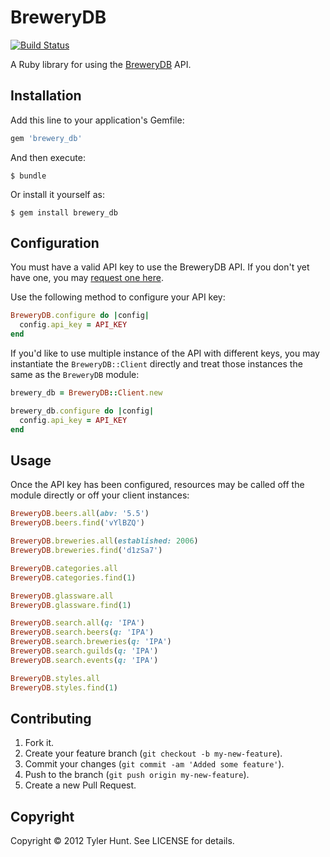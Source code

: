 # BreweryDB

[![Build Status][travis]][travis-web]

[travis]: https://secure.travis-ci.org/tylerhunt/brewery_db.png
[travis-web]: http://travis-ci.org/tylerhunt/brewery_db

A Ruby library for using the [BreweryDB][] API.

[brewerydb]: http://www.brewerydb.com/


## Installation

Add this line to your application's Gemfile:

``` ruby
gem 'brewery_db'
```

And then execute:

    $ bundle

Or install it yourself as:

    $ gem install brewery_db


## Configuration

You must have a valid API key to use the BreweryDB API. If you don't yet have
one, you may [request one here][api-key].

[api-key]: http://www.brewerydb.com/developers

Use the following method to configure your API key:

``` ruby
BreweryDB.configure do |config|
  config.api_key = API_KEY
end
```

If you'd like to use multiple instance of the API with different keys, you may
instantiate the `BreweryDB::Client` directly and treat those instances the same
as the `BreweryDB` module:

``` ruby
brewery_db = BreweryDB::Client.new

brewery_db.configure do |config|
  config.api_key = API_KEY
end
```


## Usage

Once the API key has been configured, resources may be called off the module
directly or off your client instances:

``` ruby
BreweryDB.beers.all(abv: '5.5')
BreweryDB.beers.find('vYlBZQ')

BreweryDB.breweries.all(established: 2006)
BreweryDB.breweries.find('d1zSa7')

BreweryDB.categories.all
BreweryDB.categories.find(1)

BreweryDB.glassware.all
BreweryDB.glassware.find(1)

BreweryDB.search.all(q: 'IPA')
BreweryDB.search.beers(q: 'IPA')
BreweryDB.search.breweries(q: 'IPA')
BreweryDB.search.guilds(q: 'IPA')
BreweryDB.search.events(q: 'IPA')

BreweryDB.styles.all
BreweryDB.styles.find(1)
```


## Contributing

1. Fork it.
2. Create your feature branch (`git checkout -b my-new-feature`).
3. Commit your changes (`git commit -am 'Added some feature'`).
4. Push to the branch (`git push origin my-new-feature`).
5. Create a new Pull Request.


## Copyright

Copyright © 2012 Tyler Hunt. See LICENSE for details.

